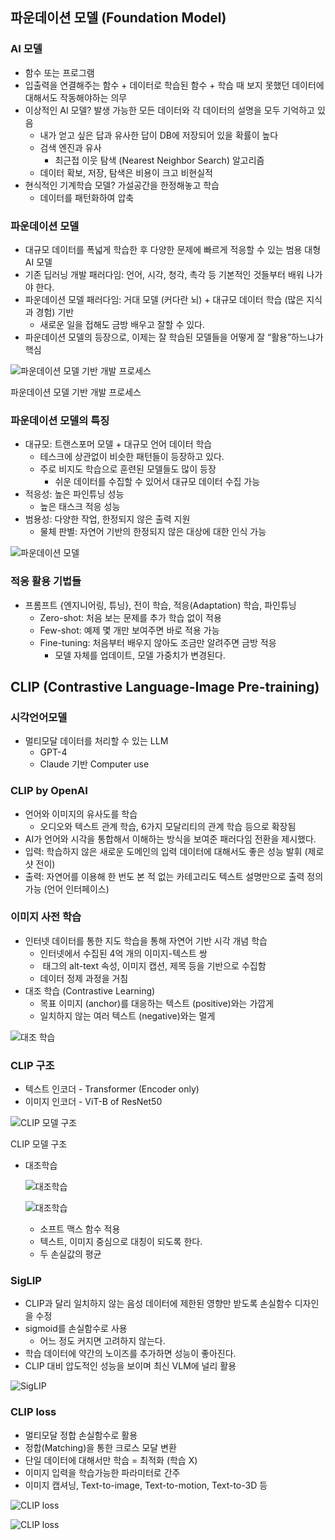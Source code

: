 ## 파운데이션 모델 (Foundation Model)

### AI 모델

- 함수 또는 프로그램
- 입출력을 연결해주는 함수 + 데이터로 학습된 함수 + 학습 때 보지 못했던 데이터에 대해서도 작동해야하는 의무
- 이상적인 AI 모델? 발생 가능한 모든 데이터와 각 데이터의 설명을 모두 기억하고 있음
    - 내가 얻고 싶은 답과 유사한 답이 DB에 저장되어 있을 확률이 높다
    - 검색 엔진과 유사
        - 최근접 이웃 탐색 (Nearest Neighbor Search) 알고리즘
    - 데이터 확보, 저장, 탐색은 비용이 크고 비현실적
- 현식적인 기계학습 모델? 가설공간을 한정해놓고 학습
    - 데이터를 패턴화하여 압축

### 파운데이션 모델

- 대규모 데이터를 폭넓게 학습한 후 다양한 문제에 빠르게 적응할 수 있는 범용 대형 AI 모델
- 기존 딥러닝 개발 패러다임: 언어, 시각, 청각, 촉각 등 기본적인 것들부터 배워 나가야 한다.
- 파운데이션 모델 패러다임: 거대 모델 (커다란 뇌) + 대규모 데이터 학습 (많은 지식과 경험) 기반
    - 새로운 일을 접해도 금방 배우고 잘할 수 있다.
- 파운데이션 모델의 등장으로, 이제는 잘 학습된 모델들을 어떻게 잘 “활용”하느냐가 핵심

![파운데이션 모델 기반 개발 프로세스](../images/foundation-models-clip_1.png)

파운데이션 모델 기반 개발 프로세스

### 파운데이션 모델의 특징

- 대규모: 트랜스포머 모델 + 대규모 언어 데이터 학습
    - 테스크에 상관없이 비슷한 패턴들이 등장하고 있다.
    - 주로 비지도 학습으로 훈련된 모델들도 많이 등장
        - 쉬운 데이터를 수집할 수 있어서 대규모 데이터 수집 가능
- 적응성: 높은 파인튜닝 성능
    - 높은 태스크 적응 성능
- 범용성: 다양한 작업, 한정되지 않은 출력 지원
    - 물체 판별: 자연어 기반의 한정되지 않은 대상에 대한 인식 가능

![파운데이션 모델](../images/foundation-models-clip_2.png)

### 적응 활용 기법들

- 프롬프트 {엔지니어링, 튜닝}, 전이 학습, 적응(Adaptation) 학습, 파인튜닝
    - Zero-shot: 처음 보는 문제를 추가 학습 없이 적용
    - Few-shot: 예제 몇 개만 보여주면 바로 적용 가능
    - Fine-tuning: 처음부터 배우지 않아도 조금만 알려주면 금방 적응
        - 모델 자체를 업데이트, 모델 가중치가 변경된다.

## CLIP (Contrastive Language-Image Pre-training)

### 시각언어모델

- 멀티모달 데이터를 처리할 수 있는 LLM
    - GPT-4
    - Claude 기반 Computer use

### CLIP by OpenAI

- 언어와 이미지의 유사도를 학습
    - 오디오와 텍스트 관계 학습, 6가지 모달리티의 관계 학습 등으로 확장됨
- AI가 언어와 시각을 통합해서 이해하는 방식을 보여준 패러다임 전환을 제시했다.
- 입력: 학습하지 않은 새로운 도메인의 입력 데이터에 대해서도 좋은 성능 발휘 (제로샷 전이)
- 출력: 자연어를 이용해 한 번도 본 적 없는 카테고리도 텍스트 설명만으로 출력 정의 가능 (언어 인터페이스)

### 이미지 사전 학습

- 인터넷 데이터를 통한 지도 학습을 통해 자연어 기반 시각 개념 학습
    - 인터넷에서 수집된 4억 개의 이미지-텍스트 쌍
    - <img> 태그의 alt-text 속성, 이미지 캡션, 제목 등을 기반으로 수집함
    - 데이터 정제 과정을 거침
- 대조 학습 (Contrastive Learning)
    - 목표 이미지 (anchor)를 대응하는 텍스트 (positive)와는 가깝게
    - 일치하지 않는 여러 텍스트 (negative)와는 멀게

![대조 학습](../images/foundation-models-clip_3.png)


### CLIP 구조

- 텍스트 인코더 - Transformer (Encoder only)
- 이미지 인코더 - ViT-B of ResNet50

![CLIP 모델 구조](../images/foundation-models-clip_4.png)

CLIP 모델 구조

- 대조학습
    
    ![대조학습](../images/foundation-models-clip_5.png)
    
    ![대조학습](../images/foundation-models-clip_6.png)
    
    - 소프트 맥스 함수 적용
    - 텍스트, 이미지 중심으로 대칭이 되도록 한다.
    - 두 손실값의 평균

### SigLIP

- CLIP과 달리 일치하지 않는 음성 데이터에 제한된 영향만 받도록 손실함수 디자인을 수정
- sigmoid를 손실함수로 사용
    - 어느 정도 커지면 고려하지 않는다.
- 학습 데이터에 약간의 노이즈를 추가하면 성능이 좋아진다.
- CLIP 대비 압도적인 성능을 보이며 최신 VLM에 널리 활용

![SigLIP](../images/foundation-models-clip_7.png)

### CLIP loss

- 멀티모달 정합 손실함수로 활용
- 정합(Matching)을 통한 크로스 모달 변환
- 단일 데이터에 대해서만 학습 = 최적화 (학습 X)
- 이미지 입력을 학습가능한 파라미터로 간주
- 이미지 캡셔닝, Text-to-image, Text-to-motion, Text-to-3D 등

![CLIP loss](../images/foundation-models-clip_8.png)

![CLIP loss](../images/foundation-models-clip_9.png)
